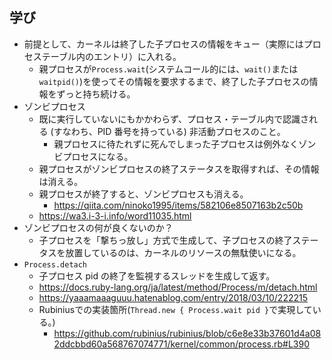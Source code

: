 ## 学び
- 前提として、カーネルは終了した子プロセスの情報をキュー（実際にはプロセステーブル内のエントリ）に入れる。
  - 親プロセスが`Process.wait`(システムコール的には、`wait()`または`waitpid()`)を使ってその情報を要求するまで、終了した子プロセスの情報をずっと持ち続ける。
- ゾンビプロセス
  - 既に実行していないにもかかわらず、プロセス・テーブル内で認識される (すなわち、PID 番号を持っている) 非活動プロセスのこと。
    - 親プロセスに待たれずに死んでしまった子プロセスは例外なくゾンビプロセスになる。
  - 親プロセスがゾンビプロセスの終了ステータスを取得すれば、その情報は消える。
  - 親プロセスが終了すると、ゾンビプロセスも消える。
    - https://qiita.com/ninoko1995/items/582106e8507163b2c50b
  - https://wa3.i-3-i.info/word11035.html
- ゾンビプロセスの何が良くないのか？
  - 子プロセスを「撃ちっ放し」方式で生成して、子プロセスの終了ステータスを放置しているのは、カーネルのリソースの無駄使いになる。
- `Process.detach`
  - 子プロセス pid の終了を監視するスレッドを生成して返す。
  - https://docs.ruby-lang.org/ja/latest/method/Process/m/detach.html
  - https://yaaamaaaguuu.hatenablog.com/entry/2018/03/10/222215
  - Rubiniusでの実装箇所(`Thread.new { Process.wait pid }`で実現している。)
    - https://github.com/rubinius/rubinius/blob/c6e8e33b37601d4a082ddcbbd60a568767074771/kernel/common/process.rb#L390
